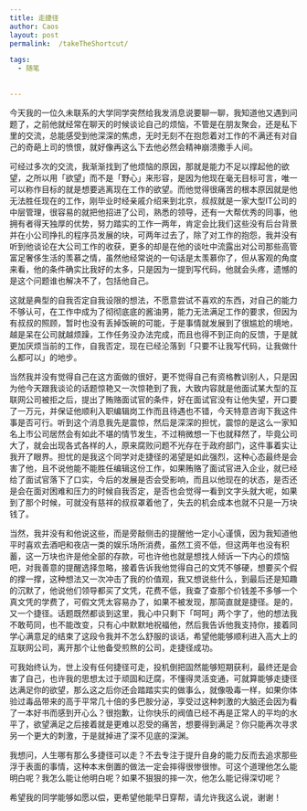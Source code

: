 ```yaml
---
title: 走捷径
author: Caos
layout: post
permalink:  /takeTheShortcut/

tags:
  - 随笔
  
  
---
```




今天我的一位久未联系的大学同学突然给我发消息说要聊一聊，我知道他又遇到问题了，之前他就经常在聊天的时候谈论自己的烦恼，不管是在朋友聚会，还是私下里的交流，总能感受到他深深的焦虑，无时无刻不在抱怨着对工作的不满还有对自己的奇葩上司的愤恨，就好像再这么下去他必然会精神崩溃撒手人间。
<!--more-->
可经过多次的交流，我渐渐找到了他烦恼的原因，那就是能力不足以撑起他的欲望，之所以用「欲望」而不是「野心」来形容，是因为他现在毫无目标可言，唯一可以称作目标的就是想要逃离现在工作的欲望。而他觉得很痛苦的根本原因就是他无法胜任现在的工作，刚毕业时经亲戚介绍来到北京，叔叔就是一家大型IT公司的中层管理，很容易的就把他招进了公司，熟悉的领导，还有一大帮优秀的同事，他拥有者得天独厚的优势，努力踏实的工作一两年，肯定会比我们这些没有后台背景并在小公司挣扎的程序员发展的块，可两年过去了，除了对工作的抱怨，我并没有听到他谈论在大公司工作的收获，更多的却是在他的谈吐中流露出对公司那些高管富足奢侈生活的羡慕之情，虽然他经常说的一句话是太羡慕你了，但从客观的角度来看，他的条件确实比我好的太多，只是因为一提到写代码，他就会头疼，遗憾的是这个问题谁也解决不了，包括他自己。

这就是典型的自我否定自我设限的想法，不愿意尝试不喜欢的东西，对自己的能力不够认可，在工作中成为了彻彻底底的酱油男，能力无法满足工作的要求，但因为有叔叔的照顾，暂时也没有丢掉饭碗的可能，于是事情就发展到了很尴尬的境地，越是呆在公司就越烦躁，工作任务没办法完成，而且也得不到正向的反馈，于是就更加厌烦当前的工作，自我否定，现在已经沦落到「只要不让我写代码，让我做什么都可以」的地步。

当然我并没有觉得自己在这方面做的很好，更不觉得自己有资格教训别人，只是因为他今天跟我谈论的话题惊艳又一次惊艳到了我，大致内容就是他面试某大型的互联网公司被拒之后，提出了贿赂面试官的条件，好在面试官没有让他失望，开口要了一万元，并保证他顺利入职编辑岗工作而且待遇也不错，今天特意咨询下我这件事是否可行。听到这个消息我先是震惊，然后是深深的担忧，震惊的是这么一家知名上市公司居然会有如此不堪的情节发生，不过稍微想一下也就释然了，毕竟公司大了，就会出现各式各样的人，原来腐败问题不光存在于政府部门，这件事着实让我开了眼界。担忧的是我这个同学对走捷径的渴望是如此强烈，这种心态最终是会害了他，且不说他能不能胜任编辑这份工作，如果贿赂了面试官进入企业，就已经给了面试官落下了口实，今后的发展是否会受影响，而且以他现在的状态，是否还是会在面对困难和压力的时候自我否定，是否也会觉得一看到文字头就大呢，如果到了那个时候，可就没有慈祥的叔叔罩着他了，失去的机会成本也就不只是一万块钱了。

当然，我并没有和他说这些，而是旁敲侧击的提醒他一定小心谨慎，因为我知道他平时喜欢去酒吧和夜店一类的娱乐场所消费，虽然工资不低，但这两年也没有积蓄，这一万块也许是他全部的存款，可也许他也就是想找人倾诉一下内心的烦恼吧，对我善意的提醒选择忽略，接着告诉我他觉得自己的文凭不够硬，想要买个假的撑一撑，这种想法又一次冲击了我的价值观，我又想说些什么，到最后还是知趣的沉默了，他说他们领导都买了文凭，花费不低，我查了查那个价钱差不多够一个真文凭的学费了，可假文凭太容易办了，如果不被发现，那简直就是捷径。是的，又一个捷径。话题既然都谈到这里，我心中只剩下「呵呵」两个字了，他的想法我不敢苟同，也不能改变，只有心中默默地祝福他，然后我告诉他我支持你，接着同学心满意足的结束了这段令我并不怎么舒服的谈话，希望他能够顺利进入高大上的互联网公司，离开那个让他备受煎熬的公司，走捷径成功。

可我始终认为，世上没有任何捷径可走，投机倒把固然能够短期获利，最终还是会害了自己，也许我的思想太过于顽固和迂腐，不懂得灵活变通，可就算能够走捷径达满足你的欲望，那么这之后你还会踏踏实实的做事么，就像吸毒一样，如果你体验过毒品带来的高于平常几十倍的多巴胺分泌，享受过这种刺激的大脑还会因为看了一本好书而感到开心么？很抱歉，让你快乐的阀值已经不再是正常人的平均的水平了，欲望满足之后接着就是更难以忍受的痛苦，想要得到满足？你只能再次寻求另一个更大的刺激，于是就掉进了深不见底的深渊。

我想问，人生哪有那么多捷径可以走？不去专注于提升自身的能力反而去追求那些浮于表面的事情，这种本末倒置的做法一定会摔得很惨很惨。可这个道理他怎么能明白呢？我怎么能让他明白呢？如果不狠狠的摔一次，他怎么能记得深切呢？

希望我的同学能够如愿以偿，更希望他能早日穿帮，请允许我这么说，谢谢！